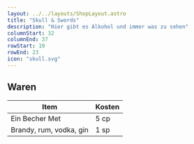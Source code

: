 ```yaml
---
layout: ../../layouts/ShopLayout.astro
title: "Skull & Swords"
description: "Hier gibt es Alkohol und immer was zu sehen"
columnStart: 32
columnEnd: 37
rowStart: 19
rowEnd: 23
icon: "skull.svg"
---
```


## Waren

| Item                    | Kosten |
| ----------------------- | ------ |
| Ein Becher Met          | 5 cp   |
| Brandy, rum, vodka, gin | 1 sp   |
